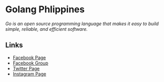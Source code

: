 # Golang Phlippines 

*Go is an open source programming language that makes it easy to build simple, reliable, and efficient software.*


## Links

- [Facebook Page](https://www.facebook.com/golangph/)
- [Facebook Group](https://www.facebook.com/groups/1180446008696136/)
- [Twitter Page](https://twitter.com/golangph)
- [Instagram Page](https://www.instagram.com/golangph/)

